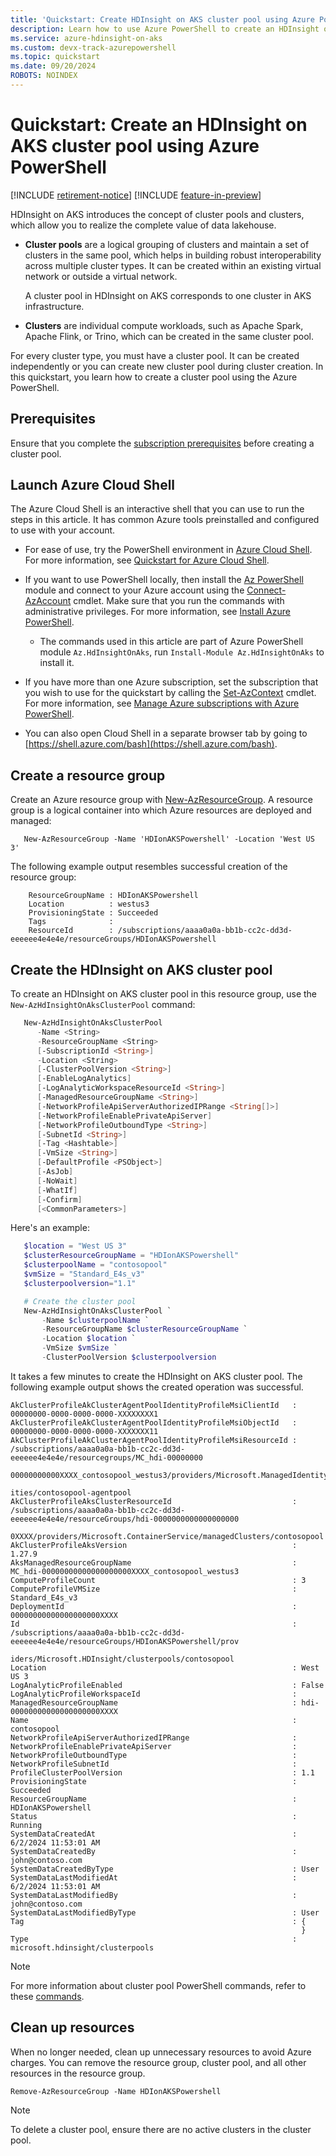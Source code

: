 ```yaml
---
title: 'Quickstart: Create HDInsight on AKS cluster pool using Azure PowerShell'
description: Learn how to use Azure PowerShell to create an HDInsight on AKS cluster pool.
ms.service: azure-hdinsight-on-aks
ms.custom: devx-track-azurepowershell
ms.topic: quickstart
ms.date: 09/20/2024
ROBOTS: NOINDEX
---
```


# Quickstart: Create an HDInsight on AKS cluster pool using Azure PowerShell

[!INCLUDE [retirement-notice](includes/retirement-notice.md)]
[!INCLUDE [feature-in-preview](includes/feature-in-preview.md)]



HDInsight on AKS introduces the concept of cluster pools and clusters, which allow you to realize the complete value of data lakehouse.

- **Cluster pools** are a logical grouping of clusters and maintain a set of clusters in the same pool, which helps in building robust interoperability across multiple cluster types. It can be created within an existing virtual network or outside a virtual network.

  A cluster pool in HDInsight on AKS corresponds to one cluster in AKS infrastructure.

- **Clusters** are individual compute workloads, such as Apache Spark, Apache Flink, or Trino, which can be created in the same cluster pool.

For every cluster type, you must have a cluster pool. It can be created independently or you can create new cluster pool during cluster creation.
In this quickstart, you learn how to create a cluster pool using the Azure PowerShell.

## Prerequisites

Ensure that you complete the [subscription prerequisites](./quickstart-prerequisites-subscription.md) before creating a cluster pool.

## Launch Azure Cloud Shell

The Azure Cloud Shell is an interactive shell that you can use to run the steps in this article. It has common Azure tools preinstalled and configured to use with your account.

- For ease of use, try the PowerShell environment in [Azure Cloud Shell](/azure/cloud-shell/overview). For more information, see [Quickstart for Azure Cloud Shell](/azure/cloud-shell/quickstart).
- If you want to use PowerShell locally, then install the [Az PowerShell](/powershell/azure/new-azureps-module-az) module and connect to your Azure account using the [Connect-AzAccount](/powershell/module/az.accounts/Connect-AzAccount) cmdlet. Make sure that you run the commands with administrative privileges. For more information, see [Install Azure PowerShell](/powershell/azure/install-az-ps).
     * The commands used in this article are part of Azure PowerShell module `Az.HdInsightOnAks`, run `Install-Module Az.HdInsightOnAks` to install it.

- If you have more than one Azure subscription, set the subscription that you wish to use for the quickstart by calling the [Set-AzContext](/powershell/module/az.accounts/set-azcontext) cmdlet. For more information, see [Manage Azure subscriptions with Azure PowerShell](/powershell/azure/manage-subscriptions-azureps#change-the-active-subscription).

- You can also open Cloud Shell in a separate browser tab by going to [https://shell.azure.com/bash](https://shell.azure.com/bash). 

## Create a resource group

Create an Azure resource group with [New-AzResourceGroup](/powershell/module/az.resources/new-azresourcegroup). A resource group is a logical container into which Azure resources are deployed and managed:

```Azure PowerShell
   New-AzResourceGroup -Name 'HDIonAKSPowershell' -Location 'West US 3'
```

The following example output resembles successful creation of the resource group:

```output
    ResourceGroupName : HDIonAKSPowershell
    Location          : westus3
    ProvisioningState : Succeeded
    Tags              :
    ResourceId        : /subscriptions/aaaa0a0a-bb1b-cc2c-dd3d-eeeeee4e4e4e/resourceGroups/HDIonAKSPowershell
```


## Create the HDInsight on AKS cluster pool

To create an HDInsight on AKS cluster pool in this resource group, use the `New-AzHdInsightOnAksClusterPool` command:

```PowerShell
   New-AzHdInsightOnAksClusterPool
      -Name <String>
      -ResourceGroupName <String>
      [-SubscriptionId <String>]
      -Location <String>
      [-ClusterPoolVersion <String>]
      [-EnableLogAnalytics]
      [-LogAnalyticWorkspaceResourceId <String>]
      [-ManagedResourceGroupName <String>]
      [-NetworkProfileApiServerAuthorizedIPRange <String[]>]
      [-NetworkProfileEnablePrivateApiServer]
      [-NetworkProfileOutboundType <String>]
      [-SubnetId <String>]
      [-Tag <Hashtable>]
      [-VmSize <String>]
      [-DefaultProfile <PSObject>]
      [-AsJob]
      [-NoWait]
      [-WhatIf]
      [-Confirm]
      [<CommonParameters>]
```
Here's an example:

```PowerShell
   $location = "West US 3"
   $clusterResourceGroupName = "HDIonAKSPowershell"
   $clusterpoolName = "contosopool"
   $vmSize = "Standard_E4s_v3"
   $clusterpoolversion="1.1"

   # Create the cluster pool
   New-AzHdInsightOnAksClusterPool `
       -Name $clusterpoolName `
       -ResourceGroupName $clusterResourceGroupName `
       -Location $location `
       -VmSize $vmSize `
       -ClusterPoolVersion $clusterpoolversion
```

It takes a few minutes to create the HDInsight on AKS cluster pool. The following example output shows the created operation was successful.

```output
AkClusterProfileAkClusterAgentPoolIdentityProfileMsiClientId   : 00000000-0000-0000-0000-XXXXXXXX1
AkClusterProfileAkClusterAgentPoolIdentityProfileMsiObjectId   : 00000000-0000-0000-0000-XXXXXXX11
AkClusterProfileAkClusterAgentPoolIdentityProfileMsiResourceId : /subscriptions/aaaa0a0a-bb1b-cc2c-dd3d-eeeeee4e4e4e/resourcegroups/MC_hdi-00000000
                                                                 00000000000XXXX_contosopool_westus3/providers/Microsoft.ManagedIdentity/userAssignedIdent
                                                                 ities/contosopool-agentpool
AkClusterProfileAksClusterResourceId                           : /subscriptions/aaaa0a0a-bb1b-cc2c-dd3d-eeeeee4e4e4e/resourceGroups/hdi-0000000000000000000
                                                                 0XXXX/providers/Microsoft.ContainerService/managedClusters/contosopool
AkClusterProfileAksVersion                                     : 1.27.9
AksManagedResourceGroupName                                    : MC_hdi-00000000000000000000XXXX_contosopool_westus3
ComputeProfileCount                                            : 3
ComputeProfileVMSize                                           : Standard_E4s_v3
DeploymentId                                                   : 00000000000000000000XXXX
Id                                                             : /subscriptions/aaaa0a0a-bb1b-cc2c-dd3d-eeeeee4e4e4e/resourceGroups/HDIonAKSPowershell/prov
                                                                 iders/Microsoft.HDInsight/clusterpools/contosopool
Location                                                       : West US 3
LogAnalyticProfileEnabled                                      : False
LogAnalyticProfileWorkspaceId                                  : 
ManagedResourceGroupName                                       : hdi-00000000000000000000XXXX
Name                                                           : contosopool
NetworkProfileApiServerAuthorizedIPRange                       : 
NetworkProfileEnablePrivateApiServer                           : 
NetworkProfileOutboundType                                     : 
NetworkProfileSubnetId                                         : 
ProfileClusterPoolVersion                                      : 1.1
ProvisioningState                                              : Succeeded
ResourceGroupName                                              : HDIonAKSPowershell
Status                                                         : Running
SystemDataCreatedAt                                            : 6/2/2024 11:53:01 AM
SystemDataCreatedBy                                            : john@contoso.com
SystemDataCreatedByType                                        : User
SystemDataLastModifiedAt                                       : 6/2/2024 11:53:01 AM
SystemDataLastModifiedBy                                       : john@contoso.com
SystemDataLastModifiedByType                                   : User
Tag                                                            : {
                                                                 }
Type                                                           : microsoft.hdinsight/clusterpools
```

> [!NOTE]
> For more information about cluster pool PowerShell commands, refer to these [commands](/powershell/module/az.hdinsightonaks/).

## Clean up resources

When no longer needed, clean up unnecessary resources to avoid Azure charges. You can remove the resource group, cluster pool, and all other resources in the resource group.

```azurepowershell
Remove-AzResourceGroup -Name HDIonAKSPowershell
```

> [!NOTE]
> To delete a cluster pool, ensure there are no active clusters in the cluster pool.

